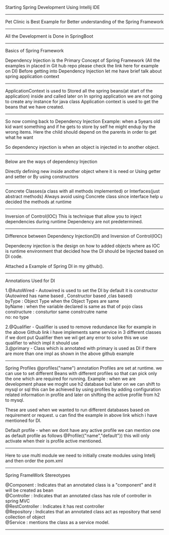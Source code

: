 Starting Spring Development Using Intellij IDE
***********************
Pet Clinic is Best Example for Better understanding of the Spring Framework

*******
All the Development is Done in SpringBoot

**************
Basics of Spring Framework

Dependency Injection is the Primary Concept of Spring Framework
(All the examples in placed in Git hub repo please check the link here for example on DI)
Before getting into Dependency Injection let me have brief talk about spring application context
************** 
ApplicationContext is used to Stored all the spring beans(at start of the application) inside and called later on
In spring application we are not going to create any instance for java class
Application context is used to get the beans that we have created.
 ***********
So now coming back to Dependency Injection 
Example:
when a 5years old kid want something and if he gets to store by self he might endup
by the wrong items.
Here the child should depend on the parents in order to get what he want 

So dependency injection is when an object is injected in to another object.
****************
Below are the ways of dependency Injection

Directly defining new inside another object where it is need
                             or
Using getter and setter 
                            or
By using constructors
**************
Concrete Classes(a class with all methods implemented) or Interfaces(just abstract methods)
Always avoid using Concrete class since interface help u decided the methods at runtime
**************
Inversion of Control(IOC)
This is technique that allow you to inject dependencies during runtime
Dependency are not predetermined.
**********
Difference between Dependency Injection(DI) and Inversion of Control(IOC)                             

Dependecny injection is the design on how to added objects where as IOC is runtime
environment that decided how the DI should be Injected based on DI code.

Attached a Example of Spring DI in my github().

*********************
Annotations Used for DI

1.@AutoWired - Autowired is used to set the DI by default it is constructor (Autowired has name based , Constructor based ,clas based)<br>
byType : Object Type when the Object Types are same <br>
byName : when the variable declared is same as that of pojo class<br>
constructure : consturtor same constrcutre name<br>
no: no type<br>

2.@Qualifier - Qualifier is used to remove redundance like for example in the above Github link i have implements same service in 3
 different classes if we dont put Qualifier then we wil get any error to solve this we use qualifier to which impl it should use<br>
3.@primary - Class which is annotated with primary is used as DI if there are more than one impl as shown in the above github example<br>

*******************

Spring Profiles
@profiles("name") annotation
Profiles are set at runtime. we can use to set different Beans with different profiles so that can pick only the one which are required
for running.
Example : when we are development phase we moght use h2 database but later on we can shift to mysql or sql this can be achieved by using
profiles by adding configuration related information in profile and later on shifting the active profile from h2 to mysql.

These are used when we wanted to run different databases based on requirement or request. u can find the example in above link which 
i have mentioned for DI.

Default profile - when we dont have any active profile we can mention one as default profile as follows
@Profile({"name","default"})
this will only activate when their is profile active mentioned.

*********************

Here to use multi module we need to initially create modules using Intellj and then order the pom.xml
 
*********************

Spring FrameWork Stereotypes <br>

@Component : Indicates that an annotated class is a "component" and it will be created as bean<br>
@Controller : Indicates that an annotated class has role of controller in spring MVC <br>
@RestController  : Indicates it has rest controller <br>
@Repository : Indicates that an annotated class act as repository that send collection of object<br>
@Service : mentions the class as a service model.

*********************





 


